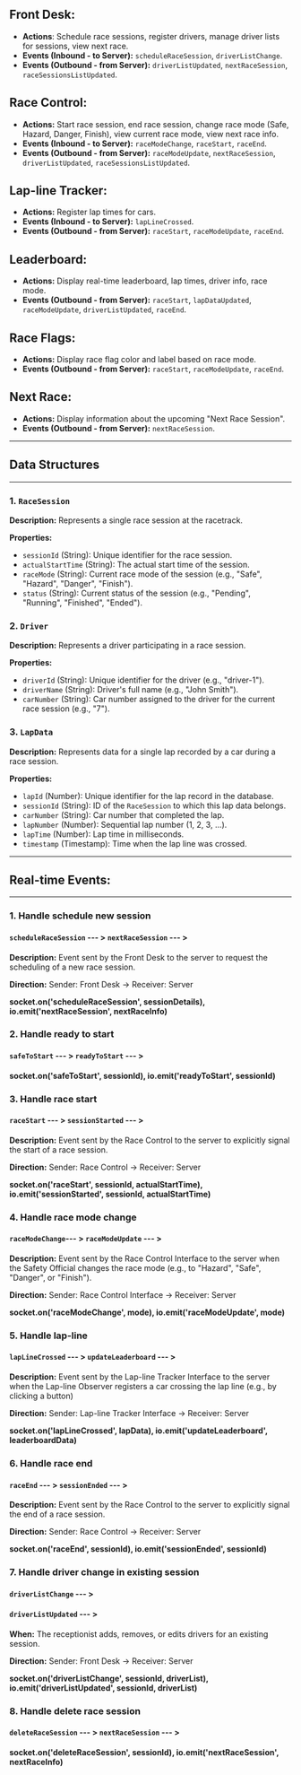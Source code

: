
## **Front Desk:**

* **Actions**: Schedule race sessions, register drivers, manage driver lists for sessions, view next race.
* **Events (Inbound - to Server):** `scheduleRaceSession`, `driverListChange`.
* **Events (Outbound - from Server):** `driverListUpdated`, `nextRaceSession`, `raceSessionsListUpdated`.

## **Race Control:**
*   **Actions:** Start race session, end race session, change race mode (Safe, Hazard, Danger, Finish), view current race mode, view next race info.
*   **Events (Inbound - to Server):** `raceModeChange`, `raceStart`, `raceEnd`.
*   **Events (Outbound - from Server):** `raceModeUpdate`, `nextRaceSession`, `driverListUpdated`, `raceSessionsListUpdated`.

## **Lap-line Tracker:**
*   **Actions:** Register lap times for cars.
*   **Events (Inbound - to Server):** `lapLineCrossed`.
*   **Events (Outbound - from Server):** `raceStart`, `raceModeUpdate`, `raceEnd`.

## **Leaderboard:**
*   **Actions:** Display real-time leaderboard, lap times, driver info, race mode.
*   **Events (Outbound - from Server):** `raceStart`, `lapDataUpdated`, `raceModeUpdate`, `driverListUpdated`, `raceEnd`.

## **Race Flags:**
*   **Actions:** Display race flag color and label based on race mode.
*   **Events (Outbound - from Server):** `raceStart`, `raceModeUpdate`, `raceEnd`.

## **Next Race:**
*   **Actions:** Display information about the upcoming "Next Race Session".
*   **Events (Outbound - from Server):** `nextRaceSession`.

---
## Data Structures

---

### 1. `RaceSession` 

**Description:** Represents a single race session at the racetrack.

**Properties:**

*   `sessionId` (String):  Unique identifier for the race session.
*   `actualStartTime` (String):  The actual start time of the session.
*   `raceMode` (String):  Current race mode of the session (e.g., "Safe", "Hazard", "Danger", "Finish").
*   `status` (String):  Current status of the session (e.g., "Pending", "Running", "Finished", "Ended").

### 2. `Driver`

**Description:** Represents a driver participating in a race session.

**Properties:**

*   `driverId` (String):  Unique identifier for the driver (e.g., "driver-1").
*   `driverName` (String):  Driver's full name (e.g., "John Smith").
*   `carNumber` (String):  Car number assigned to the driver for the current race session (e.g., "7").

### 3. `LapData`

**Description:** Represents data for a single lap recorded by a car during a race session.

**Properties:**
* `lapId` (Number): Unique identifier for the lap record in the database.
*   `sessionId` (String):  ID of the `RaceSession` to which this lap data belongs.
*   `carNumber` (String):  Car number that completed the lap.
*   `lapNumber` (Number):  Sequential lap number (1, 2, 3, ...).
*   `lapTime` (Number):  Lap time in milliseconds.
*   `timestamp` (Timestamp):  Time when the lap line was crossed.


---

## Real-time Events: 

---

### 1. Handle schedule new session

#### `scheduleRaceSession` --- > `nextRaceSession` --- >

**Description:** Event sent by the Front Desk to the server to request the scheduling of a new race session.

**Direction:** Sender: Front Desk  ->  Receiver: Server

**socket.on('scheduleRaceSession', sessionDetails),
io.emit('nextRaceSession', nextRaceInfo)**

### 2. Handle ready to start

#### `safeToStart` --- > `readyToStart` --- >

**socket.on('safeToStart', sessionId), io.emit('readyToStart', sessionId)**

### 3. Handle race start

#### `raceStart` --- > `sessionStarted` --- >

**Description:** Event sent by the Race Control to the server to explicitly signal the start of a race session.

**Direction:** Sender: Race Control -> Receiver: Server

**socket.on('raceStart', sessionId, actualStartTime), 
io.emit('sessionStarted', sessionId, actualStartTime)**

### 4. Handle race mode change

#### `raceModeChange`--- > `raceModeUpdate` --- > 

**Description:**  Event sent by the Race Control Interface to the server when the Safety Official changes the race mode (e.g., to "Hazard", "Safe", "Danger", or "Finish").

**Direction:** Sender: Race Control Interface  ->  Receiver: Server

**socket.on('raceModeChange', mode), io.emit('raceModeUpdate', mode)**

### 5. Handle lap-line

#### `lapLineCrossed` --- > `updateLeaderboard` --- >

**Description:** Event sent by the Lap-line Tracker Interface to the server when the Lap-line Observer registers a car crossing the lap line (e.g., by clicking a button)

**Direction:** Sender: Lap-line Tracker Interface  ->  Receiver: Server

**socket.on('lapLineCrossed', lapData), io.emit('updateLeaderboard', leaderboardData)**


### 6. Handle race end

#### `raceEnd` --- >  `sessionEnded` --- >

**Description:** Event sent by the Race Control to the server to explicitly signal the end of a race session.

**Direction:** Sender: Race Control -> Receiver: Server

**socket.on('raceEnd', sessionId), io.emit('sessionEnded', sessionId)**

### 7. Handle driver change in existing session

#### `driverListChange`  --- > 

#### `driverListUpdated` --- >

 **When:** The receptionist adds, removes, or edits drivers for an existing session.

**Direction:** Sender: Front Desk -> Receiver: Server

**socket.on('driverListChange', sessionId, driverList),
io.emit('driverListUpdated', sessionId, driverList)**


### 8. Handle delete race session

#### `deleteRaceSession` --- > `nextRaceSession` --- >

**socket.on('deleteRaceSession', sessionId), 
io.emit('nextRaceSession', nextRaceInfo)**


